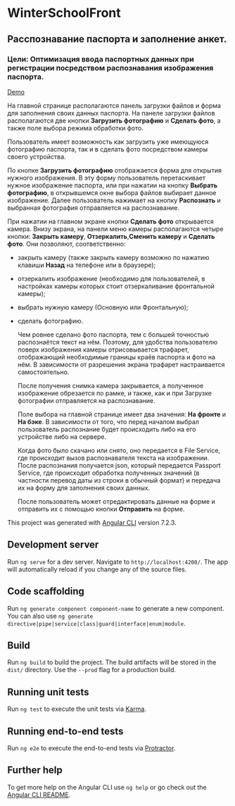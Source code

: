 # WinterSchoolFront

## Расспознавание паспорта и заполнение анкет.

### Цели: Оптимизация ввода паспортных данных при регистрации посредством распознавания изображения паспорта.

[Demo](https://lcgroupit.github.io/winter-school-front/)

На главной странице располагаются панель загрузки файлов и форма для заполнения своих данных паспорта. 
На панеле загрузки файлов располагаются две кнопки **Загрузить фотографию** и **Сделать фото**, а также поле выбора режима обработки фото. 

Пользователь имеет возможность как загрузить уже имеющуюся фотографию паспорта, так и в сделать фото посредством камеры своего устройства.

  По кнопке **Загрузить фотографию** отображается форма для открытия нужного изображения. В эту форму пользователь перетаскивает нужное изображение паспорта, или при нажатии на кнопку **Выбрать фотографию**, в  открывшемся окне выбора файлов выбирает данное изображение. Далее пользователь нажимает на кнопку **Распознать** и выбранная фотография отправляется на распознавание.  
  
  При нажатии на главном экране кнопки **Сделать фото** открывается камера. Внизу экрана, на панели меню камеры располагаются четыре кнопки: **Закрыть камеру**,  **Отзеркалить**,**Сменить камеру** и **Сделать фото**. Они позволяют, соответственно:
* закрыть камеру (также закрыть камеру возможно по нажатию клавиши **Назад** на телефоне или в браузере);
* отзеркалить изображение (необходимо для пользователей, в настройках камеры которых стоит отзеркаливание фронтальной камеры);  
* выбрать нужную камеру (Основную или Фронтальную);
* сделать фотографию.

  Чем ровнее сделано фото паспорта, тем с большей точностью распознаётся текст на нём. Поэтому, для удобства пользователю поверх изображения камеры отрисовывается трафарет, отображающий необходимые границы краёв паспорта и фото на нём. В зависимости от разрешения экрана трафарет настраивается самостоятельно. 
  
  После получения снимка камера закрывается, а полученное изображение обрезается по рамке, и также, как и при Загрузке фотографии отправляется на распознавание. 
  
  Поле выбора на главной странице имеет два значения: **На фронте** и **На бэке**. В зависимости от того, что перед началом выбрал пользователь распознание будет происходить либо на его устройстве либо на сервере. 
  
   Когда фото было скачано или снято, оно передается в File Service, где происходит вызов распознавателя текста на изображении. После распознания получается json, который передается Passport Service, где происходит обработка полученных значений (в частности перевод даты из строки в обычный формат) и передача их на форму для заполнения своих данных.

  После пользователь может отредактировать данные на форме и отправить их с помощью кнопки **Отправить** на форме.


This project was generated with [Angular CLI](https://github.com/angular/angular-cli) version 7.2.3.

## Development server

Run `ng serve` for a dev server. Navigate to `http://localhost:4200/`. The app will automatically reload if you change any of the source files.

## Code scaffolding

Run `ng generate component component-name` to generate a new component. You can also use `ng generate directive|pipe|service|class|guard|interface|enum|module`.

## Build

Run `ng build` to build the project. The build artifacts will be stored in the `dist/` directory. Use the `--prod` flag for a production build.

## Running unit tests

Run `ng test` to execute the unit tests via [Karma](https://karma-runner.github.io).

## Running end-to-end tests

Run `ng e2e` to execute the end-to-end tests via [Protractor](http://www.protractortest.org/).

## Further help

To get more help on the Angular CLI use `ng help` or go check out the [Angular CLI README](https://github.com/angular/angular-cli/blob/master/README.md).
